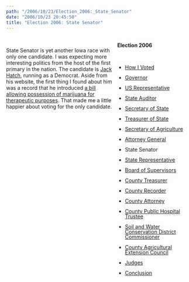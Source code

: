 ```yaml
---
path: "/2006/10/23/Election_2006:_State_Senator" 
date: "2006/10/23 20:45:50" 
title: "Election 2006: State Senator" 
---
```

<div style="float: right; width: 200px; margin: 0 0 1em 1em;" class="box"><br>	<h4 style="margin: 0;">Election 2006</h4><br>	<ul style="padding-left: 1.5em; line-height: 1em;"><br>		<li><a href="http://typewriting.org/2006/10/16/2006_Election%3A_How_I_Voted/">How I Voted</a></li><br>		<li><a href="http://typewriting.org/2006/10/17/2006_Election%3A_Governor/">Governor</a></li><br>		<li><a href="http://typewriting.org/2006/10/17/Election_2006%3A_US_Representative/">US Representative</a></li><br>		<li><a href="http://typewriting.org/2006/10/17/Election_2006%3A_State_Auditor/">State Auditor</a></li><br>		<li><a href="http://typewriting.org/2006/10/18/Election_2006%3A_Secretary_of_State/">Secretary of State</a></li><br>		<li><a href="http://typewriting.org/2006/10/19/Election_2006%3A_Treasurer_of_State/">Treasurer of State</a></li><br>		<li><a href="http://typewriting.org/2006/10/23/Election_2006%3A_Secretary_of_Agriculture/">Secretary of Agriculture</a></li><br>		<li><a href="http://typewriting.org/2006/10/23/Election_2006%3A_Attorney_General/">Attorney General</a></li><br>		<li>State Senator</li><br>		<li><a href="http://typewriting.org/2006/10/23/Election_2006%3A_State_Representative/">State Representative</a></li><br>		<li><a href="http://typewriting.org/2006/10/25/Election_2006%3A_Board_of_Supervisors/">Board of Supervisors</a></li><br>		<li><a href="http://typewriting.org/2006/10/25/Election_2006%3A_County_Treasurer/">County Treasurer</a></li><br>		<li><a href="http://typewriting.org/2006/10/25/Election_2006%3A_County_Recorder/">County Recorder</a></li><br>		<li><a href="http://typewriting.org/2006/10/29/Election_2006%3A_County_Attorney/">County Attorney</a></li><br>		<li><a href="http://typewriting.org/2006/10/29/Election_2006%3A_County_Public_Hospital_Trustee/">County Public Hospital Trustee</a></li><br>		<li><a href="http://typewriting.org/2006/10/29/Election_2006%3A__Soil_and_Water_Conservation_District_Commissioner/">Soil and Water Conservation District Commissioner</a></li><br>		<li><a href="http://typewriting.org/2006/10/29/Election_2006%3A_County_Agricultural_Extension_Council/">County Agricultural Extension Council</a></li><br>		<li><a href="http://typewriting.org/2006/10/29/Election_2006%3A_Judges/">Judges</a></li><br>		<li><a href="http://typewriting.org/2006/10/29/Election_2006%3A_Conclusion/">Conclusion</a></li><br>	</ul><br></div><br><p>State Senator is yet another Iowa race with only one candidate. I was  expecting more interesting politics from the host of the first primary in the nation. The candidate is <a href="http://www.jackhatch.org/">Jack Hatch</a>, running as a Democrat. Aside from his website, the first thing I found about him was a record that he introduced <a href="http://www.legis.state.ia.us/GA/80GA/Legislation/SF/00200/SF00234/Current.html">a bill allowing possession of marijuana for therapeutic purposes</a>. That made me a little happier about voting for the only candidate.</p><br><div class="clear"></div>